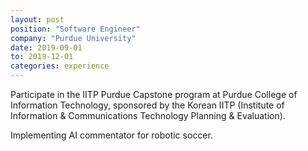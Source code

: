 ```yaml
---
layout: post
position: "Software Engineer"
company: "Purdue University"
date: 2019-09-01
to: 2019-12-01
categories: experience
---
```

Participate in the IITP Purdue Capstone program at Purdue College of Information Technology, sponsored by the Korean IITP (Institute of Information & Communications Technology Planning & Evaluation).

Implementing AI commentator for robotic soccer.